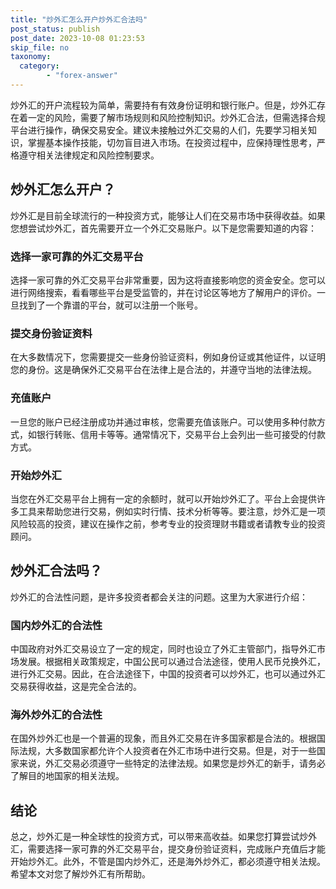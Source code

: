 ```yaml
---
title: "炒外汇怎么开户炒外汇合法吗"
post_status: publish
post_date: 2023-10-08 01:23:53
skip_file: no
taxonomy:
  category:
        - "forex-answer"
---
```


炒外汇的开户流程较为简单，需要持有有效身份证明和银行账户。但是，炒外汇存在着一定的风险，需要了解市场规则和风险控制知识。炒外汇合法，但需选择合规平台进行操作，确保交易安全。建议未接触过外汇交易的人们，先要学习相关知识，掌握基本操作技能，切勿盲目进入市场。在投资过程中，应保持理性思考，严格遵守相关法律规定和风险控制要求。

## 炒外汇怎么开户？

炒外汇是目前全球流行的一种投资方式，能够让人们在交易市场中获得收益。如果您想尝试炒外汇，首先需要开立一个外汇交易账户。以下是您需要知道的内容：

### 选择一家可靠的外汇交易平台

选择一家可靠的外汇交易平台非常重要，因为这将直接影响您的资金安全。您可以进行网络搜索，看看哪些平台是受监管的，并在讨论区等地方了解用户的评价。一旦找到了一个靠谱的平台，就可以注册一个账号。

### 提交身份验证资料

在大多数情况下，您需要提交一些身份验证资料，例如身份证或其他证件，以证明您的身份。这是确保外汇交易平台在法律上是合法的，并遵守当地的法律法规。

### 充值账户

一旦您的账户已经注册成功并通过审核，您需要充值该账户。可以使用多种付款方式，如银行转账、信用卡等等。通常情况下，交易平台上会列出一些可接受的付款方式。

### 开始炒外汇

当您在外汇交易平台上拥有一定的余额时，就可以开始炒外汇了。平台上会提供许多工具来帮助您进行交易，例如实时行情、技术分析等等。要注意，炒外汇是一项风险较高的投资，建议在操作之前，参考专业的投资理财书籍或者请教专业的投资顾问。

## 炒外汇合法吗？

炒外汇的合法性问题，是许多投资者都会关注的问题。这里为大家进行介绍：

### 国内炒外汇的合法性

中国政府对外汇交易设立了一定的规定，同时也设立了外汇主管部门，指导外汇市场发展。根据相关政策规定，中国公民可以通过合法途径，使用人民币兑换外汇，进行外汇交易。因此，在合法途径下，中国的投资者可以炒外汇，也可以通过外汇交易获得收益，这是完全合法的。

### 海外炒外汇的合法性

在国外炒外汇也是一个普遍的现象，而且外汇交易在许多国家都是合法的。根据国际法规，大多数国家都允许个人投资者在外汇市场中进行交易。但是，对于一些国家来说，外汇交易必须遵守一些特定的法律法规。如果您是炒外汇的新手，请务必了解目的地国家的相关法规。

## 结论

总之，炒外汇是一种全球性的投资方式，可以带来高收益。如果您打算尝试炒外汇，需要选择一家可靠的外汇交易平台，提交身份验证资料，完成账户充值后才能开始炒外汇。此外，不管是国内炒外汇，还是海外炒外汇，都必须遵守相关法规。希望本文对您了解炒外汇有所帮助。 
